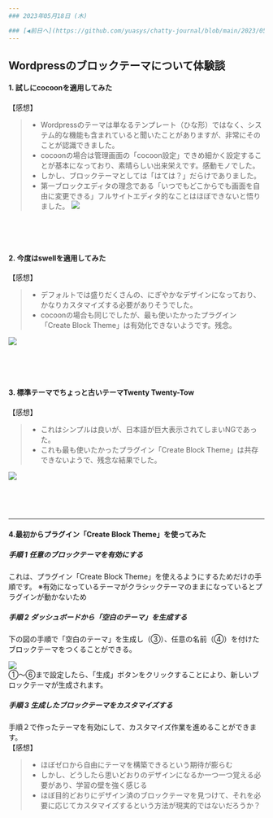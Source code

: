 ```yaml
---
### 2023年05月18日 (木)

### [◀️前日へ](https://github.com/yuasys/chatty-journal/blob/main/2023/05/2023-05-17.md)&emsp;&emsp;&emsp;&emsp;[翌日へ▶️](https://github.com/yuasys/chatty-journal/blob/main/2023/05/2023-05-19.md)
---
```


Wordpressのブロックテーマについて体験談
-
#### 1. 試しにcocoonを適用してみた

【感想】
>  - Wordpressのテーマは単なるテンプレート（ひな形）ではなく、システム的な機能も含まれていると聞いたことがありますが、非常にそのことが認識できました。
>  - cocoonの場合は管理画面の「cocoon設定」できめ細かく設定することが基本になっており、素晴らしい出来栄えです。感動モノでした。
>  - しかし、ブロックテーマとしては「はては？」だらけでありました。
>  - 第一ブロックエディタの理念である「いつでもどこからでも画面を自由に変更できる」フルサイトエディタ的なことはほぼできないと悟りました。
> ![](https://hackmd.io/_uploads/rk8Eg-QBh.png)
<p style="height: 3rem;"></p>

#### 2. 今度はswellを適用してみた

【感想】
> - デフォルトでは盛りだくさんの、にぎやかなデザインになっており、かなりカスタマイズする必要がありそうでした。
> - cocoonの場合も同じでしたが、最も使いたかったプラグイン「Create Block Theme」は有効化できないようです。残念。

![](https://hackmd.io/_uploads/SyRIYrQBn.png)
<p style="height: 3rem;"></p>

#### 3. 標準テーマでちょっと古いテーマTwenty Twenty-Tow

【感想】

> - これはシンプルは良いが、日本語が巨大表示されてしまいNGであった。
> - これも最も使いたかったプラグイン「Create Block Theme」は共存できないようで、残念な結果でした。

![](https://hackmd.io/_uploads/SJhzprQBh.png)

<p style="height: 3rem;"></p>
<hr>

#### 4.最初からプラグイン「Create Block Theme」を使ってみた

##### 手順 1 任意のブロックテーマを有効にする
これは、プラグイン「Create Block Theme」を使えるようにするためだけの手順です。
※有効になっているテーマがクラシックテーマのままになっているとプラグインが動かないため

##### 手順 2 ダッシュボードから「空白のテーマ」を生成する
下の図の手順で「空白のテーマ」を生成し（③）、任意の名前（④）を付けたブロックテーマをつくることができる。

![](https://hackmd.io/_uploads/SkyUXGVr3.png)
<br>①～⑥まで設定したら、「生成」ボタンをクリックすることにより、新しいブロックテーマが生成されます。

##### 手順 3 生成したブロックテーマをカスタマイズする

手順２で作ったテーマを有効にして、カスタマイズ作業を進めることができます。  
【感想】
> - ほぼゼロから自由にテーマを構築できるという期待が膨らむ
> - しかし、どうしたら思いどおりのデザインになるか一つ一つ覚える必要があり、学習の壁を強く感じる
> - ほぼ目的どおりにデザイン済のブロックテーマを見つけて、それを必要に応じてカスタマイズするという方法が現実的ではないだろうか？




